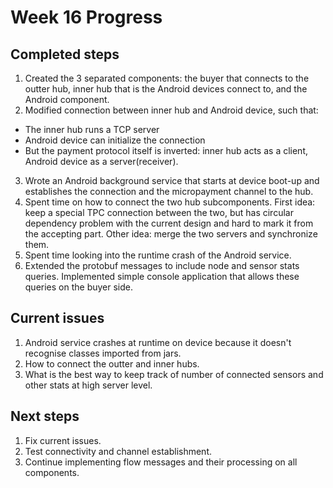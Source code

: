 # Week 16 Progress

## Completed steps
1. Created the 3 separated components: the buyer that connects to the outter hub,
inner hub that is the Android devices connect to, and the Android component.
2. Modified connection between inner hub and Android device, such that:
- The inner hub runs a TCP server
- Android device can initialize the connection
- But the payment protocol itself is inverted: inner hub acts as a client,
Android device as a server(receiver).
3. Wrote an Android background service that starts at device boot-up
and establishes the connection and the micropayment channel to the hub.
4. Spent time on how to connect the two hub subcomponents. First
idea: keep a special TPC connection between the two, but has circular dependency
problem with the current design and hard to mark it from the accepting part.
Other idea: merge the two servers and synchronize them.
5. Spent time looking into the runtime crash of the Android service.
6. Extended the protobuf messages to include node and sensor stats queries.
Implemented simple console application that allows these queries on the buyer side.

## Current issues
1. Android service crashes at runtime on device because it doesn't recognise
classes imported from jars.
2. How to connect the outter and inner hubs.
3. What is the best way to keep track of number of connected sensors and other stats
at high server level.

## Next steps
1. Fix current issues.
2. Test connectivity and channel establishment.
3. Continue implementing flow messages and their processing on all components.